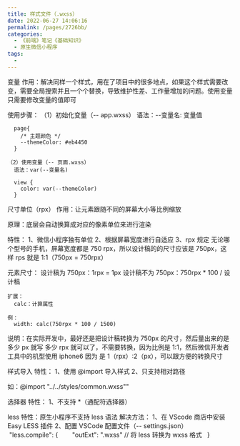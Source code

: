 ```yaml
---
title: 样式文件（.wxss）
date: 2022-06-27 14:06:16
permalink: /pages/2726bb/
categories:
  - 《前端》笔记《基础知识》
  - 原生微信小程序
tags:
  - 
---
```

变量
  作用：解决同样一个样式，用在了项目中的很多地点，如果这个样式需要改变，需要全局搜索并且一个个替换，导致维护性差、工作量增加的问题。使用变量只需要修改变量的值即可

  使用步骤：
    （1）初始化变量（-- app.wxss）
      语法：--变量名: 变量值

      page{
        /* 主题颜色 */
        --themeColor: #eb4450
      }

    （2）使用变量（-- 页面.wxss）
      语法：var(--变量名)

      view {
        color: var(--themeColor)
      }

尺寸单位（rpx）
  作用：让元素跟随不同的屏幕大小等比例缩放
  
  原理：底层会自动换算成对应的像素单位来进行渲染

  特性：
    1、微信小程序独有单位
    2、根据屏幕宽度进行自适应
    3、rpx 规定 无论哪个型号的手机，屏幕宽度都是 750 rpx，所以设计稿的的尺寸应该是 750px，这样 rps 就是 1:1（750px = 750rpx）
    
  元素尺寸：
    设计稿为 750px：1rpx = 1px
    设计稿不为 750px：750rpx * 100 / 设计稿

    扩展：
      calc：计算属性

    例：
      width: calc(750rpx * 100 / 1500)

  说明：在实际开发中，最好还是把设计稿转换为 750px 的尺寸，然后量出来的是多少 px 就写 多少 rpx 就可以了，不需要转换，因为比例是 1:1，然后微信开发者工具中的机型使用 iphone6 因为 是 1（rpx）:2（px），可以跟方便的转换尺寸

样式导入
  特性：
    1、使用 @import 导入样式
    2、只支持相对路径

  如：@import "../../styles/common.wxss""

选择器
  特性：
    1、不支持 *（通配符选择器）

less
  特性：原生小程序不支持 less 语法
  解决方法：
    1、在 VScode 商店中安装 Easy LESS 插件
    2、配置 VSCode 配置文件（-- settings.json）
      "less.compile": {
        "outExt": ".wxss"  // 将 less 转换为 wxss 格式
      }